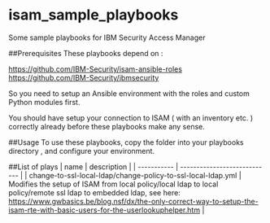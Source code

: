 # isam_sample_playbooks
Some sample playbooks for IBM Security Access Manager

##Prerequisites
These playbooks depend on :

https://github.com/IBM-Security/isam-ansible-roles
https://github.com/IBM-Security/ibmsecurity

So you need to setup an Ansible environment with the roles and custom Python modules first.

You should have setup your connection to ISAM ( with an inventory etc. ) correctly already before these playbooks make any sense.

##Usage
To use these playbooks, copy the folder into your playbooks directory , and configure your environment.


##List of plays
| name | description |
| ----------- | ---------------------------- |
| change-to-ssl-local-ldap/change-policy-to-ssl-local-ldap.yml | Modifies the setup of ISAM from local policy/local ldap to local policy/remote ssl ldap to embedded ldap, see here: https://www.gwbasics.be/blog.nsf/dx/the-only-correct-way-to-setup-the-isam-rte-with-basic-users-for-the-userlookuphelper.htm |
